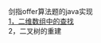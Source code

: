 

剑指offer算法题的java实现
<br>[1，二维数组中的查找](https://github.com/xdwmx/JianZhiOffer/blob/master/src/com/Arrays/%E6%95%B0%E7%BB%84%E4%B8%AD%E9%87%8D%E5%A4%8D%E7%9A%84%E6%95%B0%E5%AD%97)
<br>2，二叉树的重建
